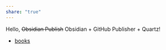 ```yaml
---
share: "true"
---
```

Hello, ~~Obsidian Publish~~ Obsidian + GitHub Publisher + Quartz!

- [ books](/books/index.md)
